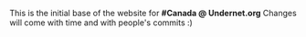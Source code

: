 This is the initial base of the website for **#Canada @ Undernet.org**
Changes will come with time and with people's commits :)
